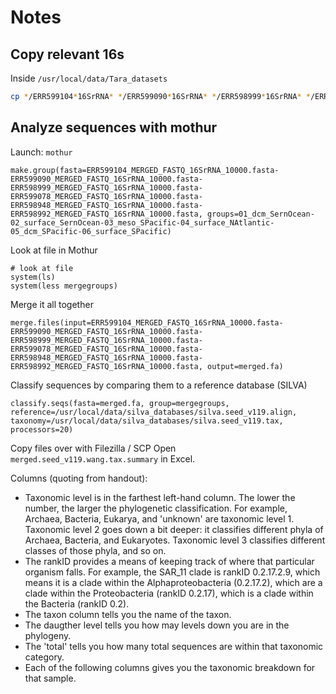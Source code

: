 # Notes


## Copy relevant 16s

Inside `/usr/local/data/Tara_datasets`

```bash
cp */ERR599104*16SrRNA* */ERR599090*16SrRNA* */ERR598999*16SrRNA* */ERR599078*16SrRNA* */ERR598948*16SrRNA* */ERR598992*16SrRNA* ~/project_directory/taxonomy
```


## Analyze sequences with mothur


Launch: `mothur`

```mothur
make.group(fasta=ERR599104_MERGED_FASTQ_16SrRNA_10000.fasta-ERR599090_MERGED_FASTQ_16SrRNA_10000.fasta-ERR598999_MERGED_FASTQ_16SrRNA_10000.fasta-ERR599078_MERGED_FASTQ_16SrRNA_10000.fasta-ERR598948_MERGED_FASTQ_16SrRNA_10000.fasta-ERR598992_MERGED_FASTQ_16SrRNA_10000.fasta, groups=01_dcm_SernOcean-02_surface_SernOcean-03_meso_SPacific-04_surface_NAtlantic-05_dcm_SPacific-06_surface_SPacific)
```


Look at file in Mothur
```mothur
# look at file
system(ls)
system(less mergegroups)
```

Merge it all together
```mothur
merge.files(input=ERR599104_MERGED_FASTQ_16SrRNA_10000.fasta-ERR599090_MERGED_FASTQ_16SrRNA_10000.fasta-ERR598999_MERGED_FASTQ_16SrRNA_10000.fasta-ERR599078_MERGED_FASTQ_16SrRNA_10000.fasta-ERR598948_MERGED_FASTQ_16SrRNA_10000.fasta-ERR598992_MERGED_FASTQ_16SrRNA_10000.fasta, output=merged.fa)
```

Classify sequences by comparing them to a reference database (SILVA)
```mothur
classify.seqs(fasta=merged.fa, group=mergegroups, reference=/usr/local/data/silva_databases/silva.seed_v119.align, taxonomy=/usr/local/data/silva_databases/silva.seed_v119.tax, processors=20)
```

Copy files over with Filezilla / SCP
Open `merged.seed_v119.wang.tax.summary` in Excel.

Columns (quoting from handout):

* Taxonomic level is in the farthest left-hand column. The lower the number, the larger the phylogenetic classification. For example, Archaea, Bacteria, Eukarya, and 'unknown' are taxonomic level 1. Taxonomic level 2 goes down a bit deeper: it classifies different phyla of Archaea, Bacteria, and Eukaryotes. Taxonomic level 3 classifies different classes of those phyla, and so on.
* The rankID provides a means of keeping track of where that particular organism falls. For example, the SAR_11 clade is rankID 0.2.17.2.9, which means it is a clade within the Alphaproteobacteria (0.2.17.2), which are a clade within the Proteobacteria (rankID 0.2.17), which is a clade within the Bacteria (rankID 0.2).
* The taxon column tells you the name of the taxon.
* The daugther level tells you how may levels down you are in the phylogeny.
* The 'total' tells you how many total sequences are within that taxonomic category.
* Each of the following columns gives you the taxonomic breakdown for that sample.







